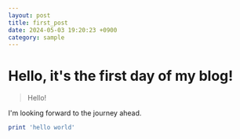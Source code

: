 ```yaml
---
layout: post
title: first_post
date: 2024-05-03 19:20:23 +0900
category: sample
---
```

# Hello, it's the first day of my blog!
> Hello!

I'm looking forward to the journey ahead.

```ruby
print 'hello world'
```
